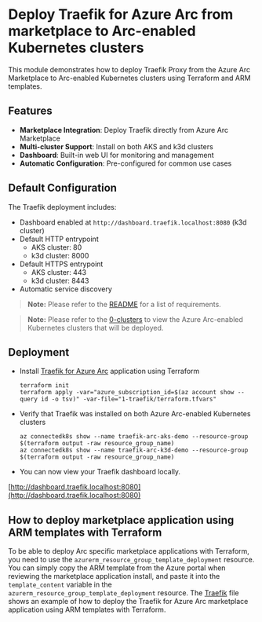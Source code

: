 # Deploy Traefik for Azure Arc from marketplace to Arc-enabled Kubernetes clusters

This module demonstrates how to deploy Traefik Proxy from the Azure Arc Marketplace to Arc-enabled Kubernetes clusters using Terraform and ARM templates.

## Features

- **Marketplace Integration**: Deploy Traefik directly from Azure Arc Marketplace
- **Multi-cluster Support**: Install on both AKS and k3d clusters
- **Dashboard**: Built-in web UI for monitoring and management
- **Automatic Configuration**: Pre-configured for common use cases

## Default Configuration

The Traefik deployment includes:

- Dashboard enabled at `http://dashboard.traefik.localhost:8080` (k3d cluster)
- Default HTTP entrypoint
  - AKS cluster: 80
  - k3d cluster: 8000
- Default HTTPS entrypoint
  - AKS cluster: 443
  - k3d cluster: 8443
- Automatic service discovery

> **Note:** Please refer to the [README](../README.md) for a list of requirements.

> **Note:** Please refer to the [0-clusters](../0-clusters/README.md) to view the Azure Arc-enabled Kubernetes clusters that will be deployed.

## Deployment
* Install [Traefik for Azure Arc](https://portal.azure.com/#view/Microsoft_Azure_Marketplace/GalleryItemDetailsBladeNopdl/id/containous.traefik-on-arc/) application using Terraform
  ```shell
  terraform init
  terraform apply -var="azure_subscription_id=$(az account show --query id -o tsv)" -var-file="1-traefik/terraform.tfvars"
  ```

* Verify that Traefik was installed on both Azure Arc-enabled Kubernetes clusters
  ```shell
  az connectedk8s show --name traefik-arc-aks-demo --resource-group $(terraform output -raw resource_group_name)
  az connectedk8s show --name traefik-arc-k3d-demo --resource-group $(terraform output -raw resource_group_name)
  ```

* You can now view your Traefik dashboard locally.

[http://dashboard.traefik.localhost:8080](http://dashboard.traefik.localhost:8080)

## How to deploy marketplace application using ARM templates with Terraform
To be able to deploy Arc specific marketplace applications with Terraform, you need to use the `azurerm_resource_group_template_deployment` resource. You can simply copy the ARM template from the Azure portal when reviewing the marketplace application install, and paste it into the `template_content` variable in the `azurerm_resource_group_template_deployment` resource. The [Traefik](../traefik.tf) file shows an example of how to deploy the Traefik for Azure Arc marketplace application using ARM templates with Terraform.
